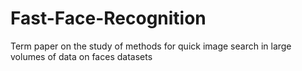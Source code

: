 # Fast-Face-Recognition
Term paper on the study of methods for quick image search in large volumes of data on faces datasets
